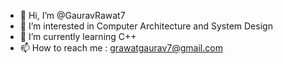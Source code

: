 - 👋 Hi, I’m @GauravRawat7
- 👀 I’m interested in Computer Architecture and System Design 
- 🌱 I’m currently learning C++
- 📫 How to reach me : grawatgaurav7@gmail.com

<!---
GauravRawat7/GauravRawat7 is a ✨ special ✨ repository because its `README.md` (this file) appears on your GitHub profile.
You can click the Preview link to take a look at your changes.
--->
